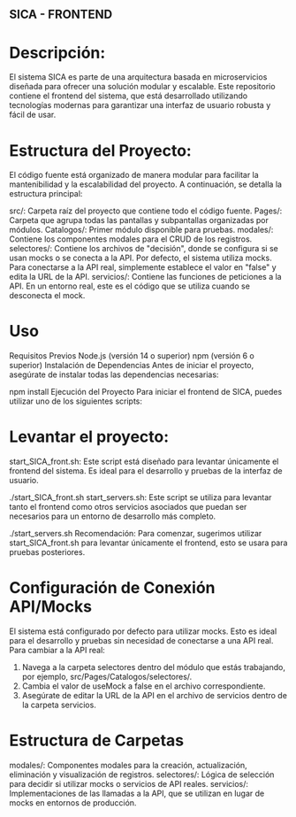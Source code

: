 ## SICA - FRONTEND

# Descripción:
El sistema SICA es parte de una arquitectura basada en microservicios diseñada para ofrecer una solución modular y escalable. Este repositorio contiene el frontend del sistema, que está desarrollado utilizando tecnologías modernas para garantizar una interfaz de usuario robusta y fácil de usar.

# Estructura del Proyecto:
El código fuente está organizado de manera modular para facilitar la mantenibilidad y la escalabilidad del proyecto. A continuación, se detalla la estructura principal:

src/: Carpeta raíz del proyecto que contiene todo el código fuente.
Pages/: Carpeta que agrupa todas las pantallas y subpantallas organizadas por módulos.
Catalogos/: Primer módulo disponible para pruebas.
modales/: Contiene los componentes modales para el CRUD de los registros.
selectores/: Contiene los archivos de "decisión", donde se configura si se usan mocks o se conecta a la API. Por defecto, el sistema utiliza mocks. Para conectarse a la API real, simplemente establece el valor en "false" y edita la URL de la API.
servicios/: Contiene las funciones de peticiones a la API. En un entorno real, este es el código que se utiliza cuando se desconecta el mock.

# Uso
Requisitos Previos
Node.js (versión 14 o superior)
npm (versión 6 o superior)
Instalación de Dependencias
Antes de iniciar el proyecto, asegúrate de instalar todas las dependencias necesarias:

npm install
Ejecución del Proyecto
Para iniciar el frontend de SICA, puedes utilizar uno de los siguientes scripts:

# Levantar el proyecto:
start_SICA_front.sh: Este script está diseñado para levantar únicamente el frontend del sistema. Es ideal para el desarrollo y pruebas de la interfaz de usuario.

./start_SICA_front.sh
start_servers.sh: Este script se utiliza para levantar tanto el frontend como otros servicios asociados que puedan ser necesarios para un entorno de desarrollo más completo.

./start_servers.sh
Recomendación: Para comenzar, sugerimos utilizar start_SICA_front.sh para levantar únicamente el frontend, esto se usara para pruebas posteriores.

# Configuración de Conexión API/Mocks
El sistema está configurado por defecto para utilizar mocks. Esto es ideal para el desarrollo y pruebas sin necesidad de conectarse a una API real. Para cambiar a la API real:

1) Navega a la carpeta selectores dentro del módulo que estás trabajando, por ejemplo, src/Pages/Catalogos/selectores/.
2) Cambia el valor de useMock a false en el archivo correspondiente.
3) Asegúrate de editar la URL de la API en el archivo de servicios dentro de la carpeta servicios.

# Estructura de Carpetas
modales/: Componentes modales para la creación, actualización, eliminación y visualización de registros.
selectores/: Lógica de selección para decidir si utilizar mocks o servicios de API reales.
servicios/: Implementaciones de las llamadas a la API, que se utilizan en lugar de mocks en entornos de producción.